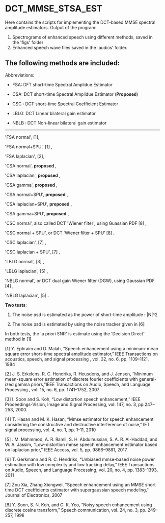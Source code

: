 # DCT_MMSE_STSA_EST

Here contains the scripts for implementing the DCT-based MMSE spectral amplitude estimators.
Output of the program:
1. Spectrograms of enhanced speech using different methods, saved in the 'figs' folder
2. Enhanced speech wave files saved in the 'audios' folder.

The following methods are included:
----------------------------------------------------------------------------------------------
Abbreviations: 
* FSA: DFT short-time Spectral Amplidue Estimator

* CSA: DCT short-time Spectral Amplidue Estimator (**Proposed**)

* CSC : DCT short-time Spectral Coefficient Estimator

* LBLG: DCT Linear bilateral gain estimator

* NBLB : DCT Non-linear bilateral gain estimator

---------------------------------------------------------------------------------------------

'FSA normal', [1],

'FSA normal+SPU', [1] ,

'FSA laplacian', [2],
            
'CSA normal', **proposed** ,

'CSA laplacian', **proposed** ,

'CSA gamma', **proposed** ,

'CSA normal+SPU', **proposed** , 

'CSA laplacian+SPU', **proposed** ,

'CSA gamma+SPU', **proposed** ,

'CSC normal', also called DCT 'Wiener filter', using Guassian PDF [8] ,

'CSC normal + SPU', or DCT 'Wiener filter + SPU' [8] .

'CSC laplacian', [7] ,

'CSC laplacian + SPU', [7] ,

'LBLG normal', [3] ,

'LBLG laplacian', [5] ,

'NBLG normal', or DCT dual gain Wiener filter (DGW), using Gaussian PDF [4] ,

'NBLG laplacian', [5] .


**Two tests**:

1.  The noise psd is estimated as the power of short-time amplitude : |N|^2 
    
2.  The noise psd is estimated by using the noise tracker given in [6]

In both tests, the 'a priori SNR' is estimate using the 'Decision Direct' method in [1]


[1] Y. Ephraim and D. Malah, “Speech enhancement using a minimum-mean square error short-time spectral amplitude estimator,” IEEE Transactions on acoustics, speech, and signal processing , vol. 32, no. 6, pp. 1109–1121, 1984

[2] J. S. Erkelens, R. C. Hendriks, R. Heusdens, and J. Jensen, “Minimum mean-square error estimation of discrete fourier coefficients with general-ized gamma priors,”IEEE Transactions on Audio, Speech, and Language Processing , vol. 15, no. 6, pp. 1741–1752, 2007

[3] I. Soon and S. Koh, “Low distortion speech enhancement,” IEEE Proceedings-Vision, Image and Signal Processing, vol. 147, no. 3, pp.247–253, 2000.

[4] T. Hasan and M. K. Hasan, “Mmse estimator for speech enhancement considering the constructive and destructive interference of noise,” IET signal processing, vol. 4, no. 1, pp. 1–11, 2010

[5] . M. Mahmmod, A. R. Ramli, S. H. Abdulhussian, S. A. R. Al-Haddad, and W. A. Jassim, “Low-distortion mmse speech enhancement estimator based on laplacian prior,” IEEE Access, vol. 5, pp. 9866–9881, 2017.

[6] T. Gerkmann and R. C. Hendriks, “Unbiased mmse-based noise power estimation with low complexity and low tracking delay,” IEEE Transactions on Audio, Speech, and Language Processing, vol. 20, no. 4, pp. 1383–1393, 2011

[7] Zou Xia, Zhang Xiongwei, "Speech enhancement using an MMSE short time DCT coefficients estimator with supergaussian speech modeling," Journal of Electronics, 2007

[8] Y. Soon, S. N. Koh, and C. K. Yeo, “Noisy speech enhancement using discrete cosine transform,” Speech communication, vol. 24, no. 3, pp. 249–257, 1998

